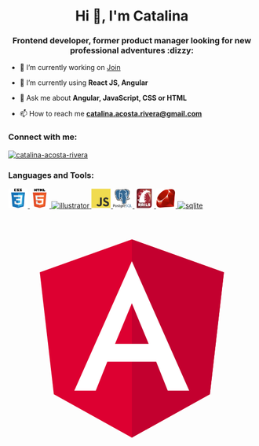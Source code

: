 <h1 align="center">Hi 👋, I'm Catalina</h1>
<h3 align="center">Frontend developer, former product manager looking for new professional adventures :dizzy:</h3>

- 🔭 I’m currently working on [Join]([www.findmymidwife.de](https://join.catalina-acosta-rivera.de/))

- 🌱 I’m currently using **React JS, Angular**

- 💬 Ask me about **Angular, JavaScript, CSS or HTML**

- 📫 How to reach me **catalina.acosta.rivera@gmail.com**

<h3 align="left">Connect with me:</h3>
<p align="left">
<a href="https://linkedin.com/in/catalina-acosta-rivera" target="blank"><img align="center" src="https://raw.githubusercontent.com/rahuldkjain/github-profile-readme-generator/master/src/images/icons/Social/linked-in-alt.svg" alt="catalina-acosta-rivera" height="30" width="40" /></a>
</p>

<h3 align="left">Languages and Tools:</h3>
<p align="left"> <a href="https://www.w3schools.com/css/" target="_blank" rel="noreferrer"> <img src="https://raw.githubusercontent.com/devicons/devicon/master/icons/css3/css3-original-wordmark.svg" alt="css3" width="40" height="40"/> </a> <a href="https://www.w3.org/html/" target="_blank" rel="noreferrer"> <img src="https://raw.githubusercontent.com/devicons/devicon/master/icons/html5/html5-original-wordmark.svg" alt="html5" width="40" height="40"/> </a> <a href="https://www.adobe.com/in/products/illustrator.html" target="_blank" rel="noreferrer"> <img src="https://www.vectorlogo.zone/logos/adobe_illustrator/adobe_illustrator-icon.svg" alt="illustrator" width="40" height="40"/> </a> <a href="https://developer.mozilla.org/en-US/docs/Web/JavaScript" target="_blank" rel="noreferrer"> <img src="https://raw.githubusercontent.com/devicons/devicon/master/icons/javascript/javascript-original.svg" alt="javascript" width="40" height="40"/> </a> <a href="https://www.postgresql.org" target="_blank" rel="noreferrer"> <img src="https://raw.githubusercontent.com/devicons/devicon/master/icons/postgresql/postgresql-original-wordmark.svg" alt="postgresql" width="40" height="40"/> </a> <a href="https://rubyonrails.org" target="_blank" rel="noreferrer"> <img src="https://raw.githubusercontent.com/devicons/devicon/master/icons/rails/rails-original-wordmark.svg" alt="rails" width="40" height="40"/> </a> <a href="https://www.ruby-lang.org/en/" target="_blank" rel="noreferrer"> <img src="https://raw.githubusercontent.com/devicons/devicon/master/icons/ruby/ruby-original.svg" alt="ruby" width="40" height="40"/> </a> <a href="https://www.sqlite.org/" target="_blank" rel="noreferrer"> <img src="https://www.vectorlogo.zone/logos/sqlite/sqlite-icon.svg" alt="sqlite" width="40" height="40"/> </a> <a href="https://www.adobe.com/products/xd.html" target="_blank" rel="noreferrer"> <?xml version="1.0" encoding="UTF-8"?>
<svg xmlns="http://www.w3.org/2000/svg" xmlns:xlink="http://www.w3.org/1999/xlink" viewBox="0 0 128 128" version="1.1">
  <g id="surface1">
    <path style=" stroke:none;fill-rule:nonzero;fill:rgb(86.666667%,0%,19.215686%);fill-opacity:1;" d="M 64 15.359375 L 16.332031 32.359375 L 23.601562 95.386719 L 64 117.761719 L 104.398438 95.386719 L 111.667969 32.359375 Z M 64 15.359375 "/>
    <path style=" stroke:none;fill-rule:nonzero;fill:rgb(76.470588%,0%,18.431373%);fill-opacity:1;" d="M 64 15.359375 L 64 26.726562 L 64 26.675781 L 64 117.761719 L 104.398438 95.386719 L 111.667969 32.359375 Z M 64 15.359375 "/>
    <path style=" stroke:none;fill-rule:nonzero;fill:rgb(100%,100%,100%);fill-opacity:1;" d="M 64 26.675781 L 34.203125 93.492188 L 45.3125 93.492188 L 51.300781 78.539062 L 76.59375 78.539062 L 82.585938 93.492188 L 93.695312 93.492188 Z M 72.703125 69.324219 L 55.296875 69.324219 L 64 48.382812 Z M 72.703125 69.324219 "/>
  </g>
</svg>
